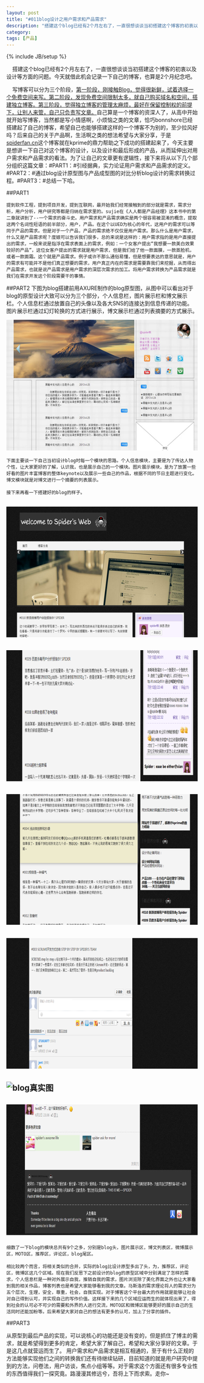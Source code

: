 ```yaml
---
layout: post
title: "#011blog设计之用户需求和产品需求"
description: "搭建这个blog已经有2个月左右了，一直很想谈谈当初搭建这个博客的初衷以及设计等方面的问题。今天就借此机会记录一下自己的博客，也算是2个月纪念吧。"
category: 
tags: [产品]
---
```

{% include JB/setup %}

&nbsp;&nbsp;&nbsp;&nbsp;搭建这个blog已经有2个月左右了，一直很想谈谈当初搭建这个博客的初衷以及设计等方面的问题。今天就借此机会记录一下自己的博客，也算是2个月纪念吧。

&nbsp;&nbsp;&nbsp;&nbsp;写博客可以分为三个阶段，<a href="http://www.ruanyifeng.com/blog/2012/08/blogging_with_jekyll.html">第一阶段，刚接触Blog，觉得很新鲜，试着选择一个免费空间来写。第二阶段，发现免费空间限制太多，就自己购买域名和空间，搭建独立博客。第三阶段，觉得独立博客的管理太麻烦，最好在保留控制权的前提下，让别人来管，自己只负责写文章。</a>自己算是一个博客的资深人了，从高中开始就开始写博客，当然都是写小情感啊，小烦恼之类的文章，恰巧bonnshore已经搭建起了自己的博客，希望自己也能够搭建这样的一个博客不为别的，至少拉风好吗？后来自己的关于产品啊，生活啊之类的想法希望与大家分享，于是<a href="">spiderfan.cn</a>这个博客就在kprime的鼎力帮助之下成功的搭建起来了，今天主要是想讲一下自己对这个博客的设计，以及设计和最后形成的产品，从而延伸出对用户需求和产品需求的看法。为了让自己的文章更有逻辑性，接下来将从以下几个部分组织这篇文章：#PART1：#引经据典，实力论证用户需求和产品需求的定义。#PART2：#通过blog设计原型图与产品成型图的对比分析blog设计的需求转换过程。#PART3：#总结一下哈。

##PART1

	提到软件工程，提到项目开发，提到互联网，最开始我们经常接触到的部分就是需求，需求分析，用户分析，用户研究等都是归纳在需求里的。sujie在《人人都是产品经理》这本书中的第二章就讲到了--一个需求的奋斗史。用户需求和产品需求确实是两个很容易被混淆的概念，提取这两个名词性短语的前半部分，用户，产品。在这个以UED为核心的年代，这用户的需求可以等同于产品的需求。但是对于一个产品，产品的需求绝不仅仅是用户需求。那么什么是用户需求，什么又是产品需求呢？度娘可以告诉我们很多，总的来说是这样的：用户需求指的是用户直接提出的需求，一般来说是指浮在需求表面上的需求，例如：一个女客户提出“我想要一款美白效果较好的产品”，这位女客户提出的需求就是用户需求，但是我们给了他一款面膜，一款蒸脸机，或者一款面霜。这个就是产品需求。例子或许不那么通俗易懂，但是想要表达的意思就是，用户的需求有可能并不是他们真正想要的需求，用户真正内在的需求是需要靠我们来挖掘，从而得出产品需求，也就是说产品需求是用户需求的深层次需求的加工。将用户需求转换为产品需求就是我们在需求开发这个阶段需要干的事情。

##PART2
	下图为blog搭建前用AXURE制作的blog原型图，从图中可以看出对于blog的原型设计大致可以分为三个部分，个人信息栏，图片展示栏和博文展示栏。个人信息栏通过放置自己的头像以及各大SNS的连接达到信息传递的功能。图片展示栏通过幻灯轮换的方式进行展示，博文展示栏通过列表摘要的方式展示。

![设计原型](/assets/themes/de/blog_pic/blog_axure.jpg)

	下面主要谈一下自己当初设计blog时每一个模块的思路。个人信息模块，主要是为了传达人物个性，让大家更好的了解，认识我，也是展示自己的一个模块。图片展示模块，是为了放置一些好看的图片丰富博客的整体keynote以及展示一些自己的作品，根据不同的节日主题进行变化。博文模块就是对博文进行一个摘要的列表展示。

	接下来再看一下搭建好的blog的样子。

![blog真实图](/assets/themes/de/blog_pic/blog1.png)
---------------------------------------------------


![blog真实图](/assets/themes/de/blog_pic/blog2.png)
---------------------------------------------------

![blog真实图](/assets/themes/de/blog_pic/blog3.png)
---------------------------------------------------

![blog真实图](/assets/themes/de/blog_pic/blog4.png)
---------------------------------------------------

![blog真实图](/assets/themes/de/blog_pic/blog5.png)
---------------------------------------------------

![blog真实图](/assets/themes/de/blog_pic/blog6.png)
---------------------------------------------------

	细数了一下blog的模块总共有9个之多，分别是blog头，图片展示区，博文列表区，微博展示区，MOTO区，推荐区，评论区，blog尾区。

	相比较两个而言，将相关类似的合并，实际的blog比设计原型多出了头，为，推荐区，评论区，微博区这几个区域。现在我们反思下之前设计的blog的原型区域中分别满足了怎样的需求，个人信息栏是一种对外展示自我，推销自我的需求，图片浏览除了美化界面之外也让大家看到我的相关作品，博客列表也是希望大家能够看到我的文章。马斯洛的需求理论将人的需求分为五个层次，生理，安全，尊重，社会，自我实现。对于博客这个平台最大的作用就是能够让社会对自己得到认可，并实现自己的写作价值。这样接下来的几个区域应运而生的就体现出来了，得到社会的认可必不可少的需要和外界的人进行交流，MOTO区和微博区能够更好的展示自己的生活同时还能加粉等。后来希望大家对自己的想法有更多的认可，加上了分享的插件。

##PART3

   从原型到最后产品的实现，可以说核心的功能还是没有变的，但是抓住了博主的需求，就是希望得到更多的肯定，希望大家了解自己，希望和大家分享好的文章。于是这几点就营运而生了。
   用户需求和产品需求是相互相通的，至于有什么正规的方法能够实现他们之间的转换我们还有待继续钻研，目前知道的就是用户研究中提到的方法，问卷法，用户访谈，焦点小组等等。对于需求这个方面还有很多专业性的东西值得我们一探究竟。路漫漫其修远兮，吾将上下而求索。走你~